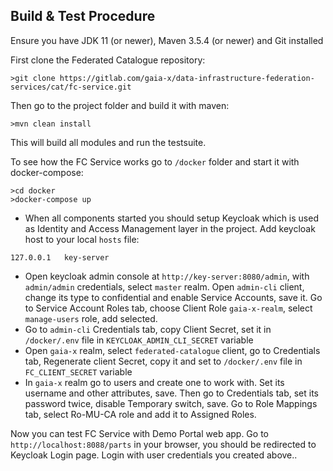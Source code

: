 ## Build & Test Procedure

Ensure you have JDK 11 (or newer), Maven 3.5.4 (or newer) and Git installed

First clone the Federated Catalogue repository:

```
>git clone https://gitlab.com/gaia-x/data-infrastructure-federation-services/cat/fc-service.git
```
Then go to the project folder and build it with maven:

```
>mvn clean install
```

This will build all modules and run the testsuite.

To see how the FC Service works go to `/docker` folder and start it with docker-compose:

```
>cd docker
>docker-compose up
```
- When all components started you should setup Keycloak which is used as Identity and Access Management layer in the project. Add keycloak host to your local `hosts` file:

```
127.0.0.1	key-server
```

- Open keycloak admin console at `http://key-server:8080/admin`, with `admin/admin` credentials, select `master` realm. Open `admin-cli` client, change its type to confidential and enable Service Accounts, save it. Go to Service Account Roles tab, choose Client Role `gaia-x-realm`, select `manage-users` role, add selected.
- Go to `admin-cli` Credentials tab, copy Client Secret, set it in `/docker/.env` file in `KEYCLOAK_ADMIN_CLI_SECRET` variable
- Open `gaia-x` realm, select `federated-catalogue` client, go to Credentials tab, Regenerate client Secret, copy it and set to `/docker/.env` file in `FC_CLIENT_SECRET` variable
- In `gaia-x` realm go to users and create one to work with. Set its username and other attributes, save. Then go to Credentials tab, set its password twice, disable Temporary switch, save. Go to Role Mappings tab, select Ro-MU-CA role and add it to Assigned Roles.

Now you can test FC Service with Demo Portal web app. Go to `http://localhost:8088/parts` in your browser, you should be redirected to Keycloak Login page. Login with user credentials you created above..

